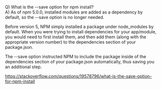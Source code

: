 Q) What is the --save option for npm install?   
A) As of npm 5.0.0, installed modules are added as a dependency by default, so the --save option is no longer needed.   

Before version 5, NPM simply installed a package under node_modules by default. When you were trying to install dependencies for your app/module, you would need to first install them, and then add them (along with the appropriate version number) to the dependencies section of your package.json.   

The --save option instructed NPM to include the package inside of the dependencies section of your package.json automatically, thus saving you an additional step.   

https://stackoverflow.com/questions/19578796/what-is-the-save-option-for-npm-install 

